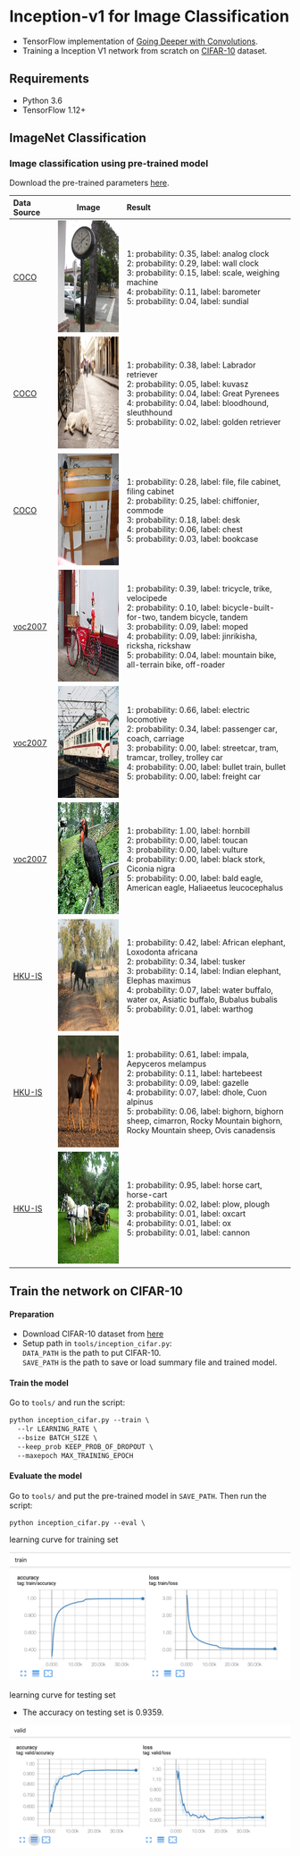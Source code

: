 # Inception-v1 for Image Classification

- TensorFlow implementation of [Going Deeper with Convolutions](https://research.google.com/pubs/pub43022.html). 
- Training a Inception V1 network from scratch on [CIFAR-10](https://www.cs.toronto.edu/~kriz/cifar.html) dataset.

## Requirements
- Python 3.6
- TensorFlow 1.12+

## ImageNet Classification

### Image classification using pre-trained model
Download the pre-trained parameters [here](http://www.deeplearningmodel.net/).

|Data Source | Image | Result |
|:--|:--:|:--|
|[COCO](http://cocodataset.org/#home) |<img src='data/coco/000000000064.jpg' height='200px'>|1: probability: 0.35, label: analog clock<br>2: probability: 0.29, label: wall clock<br>3: probability: 0.15, label: scale, weighing machine<br>4: probability: 0.11, label: barometer<br>5: probability: 0.04, label: sundial<br>|
|[COCO](http://cocodataset.org/#home) |<img src='data/coco/000000000074.jpg' height='200px'>|1: probability: 0.38, label: Labrador retriever<br>2: probability: 0.05, label: kuvasz<br>3: probability: 0.04, label: Great Pyrenees<br>4: probability: 0.04, label: bloodhound, sleuthhound<br>5: probability: 0.02, label: golden retriever<br>|
|[COCO](http://cocodataset.org/#home) |<img src='data/coco/000000000133.jpg' height='200px'>|1: probability: 0.28, label: file, file cabinet, filing cabinet<br>2: probability: 0.25, label: chiffonier, commode<br>3: probability: 0.18, label: desk<br>4: probability: 0.06, label: chest<br>5: probability: 0.03, label: bookcase<br>|
|[voc2007](http://host.robots.ox.ac.uk/pascal/VOC/voc2007/) |<img src='data/voc2007/000015.jpg' height='200px'>|1: probability: 0.39, label: tricycle, trike, velocipede<br>2: probability: 0.10, label: bicycle-built-for-two, tandem bicycle, tandem<br>3: probability: 0.09, label: moped<br>4: probability: 0.09, label: jinrikisha, ricksha, rickshaw<br>5: probability: 0.04, label: mountain bike, all-terrain bike, off-roader<br>|
|[voc2007](http://host.robots.ox.ac.uk/pascal/VOC/voc2007/) |<img src='data/voc2007/000031.jpg' height='200px'>|1: probability: 0.66, label: electric locomotive<br>2: probability: 0.34, label: passenger car, coach, carriage<br>3: probability: 0.00, label: streetcar, tram, tramcar, trolley, trolley car<br>4: probability: 0.00, label: bullet train, bullet<br>5: probability: 0.00, label: freight car<br>|
|[voc2007](http://host.robots.ox.ac.uk/pascal/VOC/voc2007/) |<img src='data/voc2007/000057.jpg' height='200px'>|1: probability: 1.00, label: hornbill<br>2: probability: 0.00, label: toucan<br>3: probability: 0.00, label: vulture<br>4: probability: 0.00, label: black stork, Ciconia nigra<br>5: probability: 0.00, label: bald eagle, American eagle, Haliaeetus leucocephalus<br>|
|[HKU-IS](https://i.cs.hku.hk/~gbli/deep_saliency.html) |<img src='data/HKU-IS/0008.png' height='200px'>|1: probability: 0.42, label: African elephant, Loxodonta africana<br>2: probability: 0.34, label: tusker<br>3: probability: 0.14, label: Indian elephant, Elephas maximus<br>4: probability: 0.07, label: water buffalo, water ox, Asiatic buffalo, Bubalus bubalis<br>5: probability: 0.01, label: warthog<br>|
|[HKU-IS](https://i.cs.hku.hk/~gbli/deep_saliency.html) |<img src='data/HKU-IS/0015.png' height='200px'>|1: probability: 0.61, label: impala, Aepyceros melampus<br>2: probability: 0.11, label: hartebeest<br>3: probability: 0.09, label: gazelle<br>4: probability: 0.07, label: dhole, Cuon alpinus<br>5: probability: 0.06, label: bighorn, bighorn sheep, cimarron, Rocky Mountain bighorn, Rocky Mountain sheep, Ovis canadensis<br>|
|[HKU-IS](https://i.cs.hku.hk/~gbli/deep_saliency.html) |<img src='data/HKU-IS/0595.png' height='200px'>|1: probability: 0.95, label: horse cart, horse-cart<br>2: probability: 0.02, label: plow, plough<br>3: probability: 0.01, label: oxcart<br>4: probability: 0.01, label: ox<br>5: probability: 0.01, label: cannon<br>|





## Train the network on CIFAR-10

#### Preparation
- Download CIFAR-10 dataset from [here](https://www.cs.toronto.edu/~kriz/cifar.html)
- Setup path in `tools/inception_cifar.py`:   
`DATA_PATH` is the path to put CIFAR-10.   
`SAVE_PATH` is the path to save or load summary file and trained model.
#### Train the model
Go to `tools/` and run the script:

```
python inception_cifar.py --train \
  --lr LEARNING_RATE \
  --bsize BATCH_SIZE \
  --keep_prob KEEP_PROB_OF_DROPOUT \
  --maxepoch MAX_TRAINING_EPOCH
```

#### Evaluate the model
Go to `tools/` and put the pre-trained model in `SAVE_PATH`. Then run the script:

```
python inception_cifar.py --eval \
```
learning curve for training set 

![](./imgs/train.png)

learning curve for testing set 
- The accuracy on testing set is 0.9359.

![](./imgs/valid.png)
